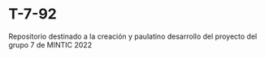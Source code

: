# T-7-92
Repositorio destinado a la creación y paulatino desarrollo del proyecto del grupo 7 de MINTIC 2022
